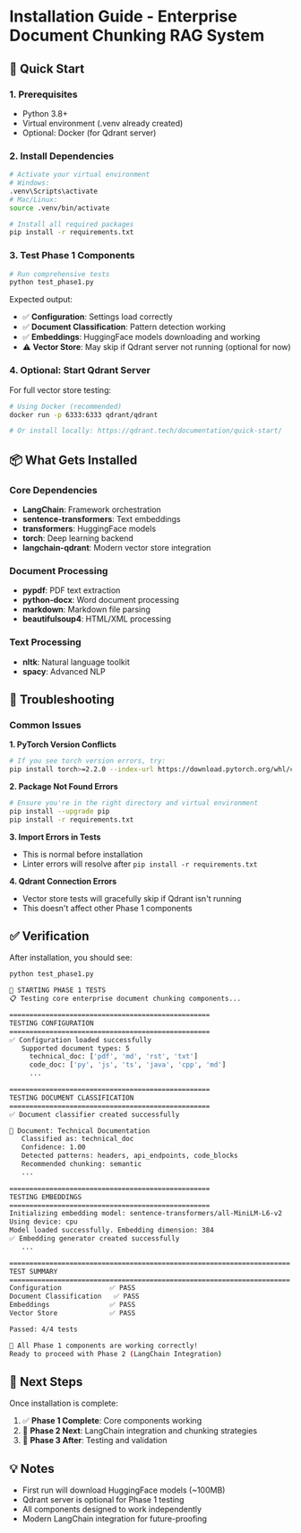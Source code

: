 # Installation Guide - Enterprise Document Chunking RAG System

## 🚀 Quick Start

### 1. Prerequisites
- Python 3.8+ 
- Virtual environment (.venv already created)
- Optional: Docker (for Qdrant server)

### 2. Install Dependencies

```bash
# Activate your virtual environment
# Windows:
.venv\Scripts\activate
# Mac/Linux:
source .venv/bin/activate

# Install all required packages
pip install -r requirements.txt
```

### 3. Test Phase 1 Components

```bash
# Run comprehensive tests
python test_phase1.py
```

Expected output:
- ✅ **Configuration**: Settings load correctly
- ✅ **Document Classification**: Pattern detection working
- ✅ **Embeddings**: HuggingFace models downloading and working
- ⚠️ **Vector Store**: May skip if Qdrant server not running (optional for now)

### 4. Optional: Start Qdrant Server

For full vector store testing:

```bash
# Using Docker (recommended)
docker run -p 6333:6333 qdrant/qdrant

# Or install locally: https://qdrant.tech/documentation/quick-start/
```

## 📦 What Gets Installed

### Core Dependencies
- **LangChain**: Framework orchestration
- **sentence-transformers**: Text embeddings
- **transformers**: HuggingFace models
- **torch**: Deep learning backend
- **langchain-qdrant**: Modern vector store integration

### Document Processing
- **pypdf**: PDF text extraction
- **python-docx**: Word document processing
- **markdown**: Markdown file parsing
- **beautifulsoup4**: HTML/XML processing

### Text Processing
- **nltk**: Natural language toolkit
- **spacy**: Advanced NLP

## 🔧 Troubleshooting

### Common Issues

**1. PyTorch Version Conflicts**
```bash
# If you see torch version errors, try:
pip install torch>=2.2.0 --index-url https://download.pytorch.org/whl/cpu
```

**2. Package Not Found Errors**
```bash
# Ensure you're in the right directory and virtual environment
pip install --upgrade pip
pip install -r requirements.txt
```

**3. Import Errors in Tests**
- This is normal before installation
- Linter errors will resolve after `pip install -r requirements.txt`

**4. Qdrant Connection Errors**
- Vector store tests will gracefully skip if Qdrant isn't running
- This doesn't affect other Phase 1 components

## ✅ Verification

After installation, you should see:

```bash
python test_phase1.py

🚀 STARTING PHASE 1 TESTS
📋 Testing core enterprise document chunking components...

==================================================
TESTING CONFIGURATION
==================================================
✅ Configuration loaded successfully
   Supported document types: 5
     technical_doc: ['pdf', 'md', 'rst', 'txt']
     code_doc: ['py', 'js', 'ts', 'java', 'cpp', 'md']
     ...

==================================================
TESTING DOCUMENT CLASSIFICATION
==================================================
✅ Document classifier created successfully

📄 Document: Technical Documentation
   Classified as: technical_doc
   Confidence: 1.00
   Detected patterns: headers, api_endpoints, code_blocks
   Recommended chunking: semantic
   ...

==================================================
TESTING EMBEDDINGS
==================================================
Initializing embedding model: sentence-transformers/all-MiniLM-L6-v2
Using device: cpu
Model loaded successfully. Embedding dimension: 384
✅ Embedding generator created successfully
   ...

======================================================================
TEST SUMMARY
======================================================================
Configuration            ✅ PASS
Document Classification   ✅ PASS
Embeddings               ✅ PASS
Vector Store             ✅ PASS

Passed: 4/4 tests

🎉 All Phase 1 components are working correctly!
Ready to proceed with Phase 2 (LangChain Integration)
```

## 🎯 Next Steps

Once installation is complete:
1. ✅ **Phase 1 Complete**: Core components working
2. 🚧 **Phase 2 Next**: LangChain integration and chunking strategies
3. 🔄 **Phase 3 After**: Testing and validation

## 💡 Notes

- First run will download HuggingFace models (~100MB)
- Qdrant server is optional for Phase 1 testing
- All components designed to work independently
- Modern LangChain integration for future-proofing 